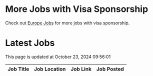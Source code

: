 # More Jobs with Visa Sponsorship

Check out [Europe Jobs](https://github.com/sureshparimi/europejobs#latest-jobs) for more jobs with visa sponsorship.

# Latest Jobs

This page is updated at October 23, 2024 09:56:01

| Job Title | Job Location | Job Link | Job Posted |
| --- | --- | --- | --- |
